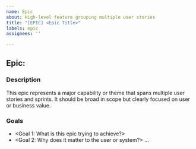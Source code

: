 ```yaml
---
name: Epic
about: High-level feature grouping multiple user stories
title: "[EPIC] <Epic Title>"
labels: epic
assignees: ''

---
```


## Epic: <Epic Title>

### Description

This epic represents a major capability or theme that spans multiple user stories and sprints. It should be broad in scope but clearly focused on user or business value.

### Goals
- <Goal 1: What is this epic trying to achieve?>
- <Goal 2: Why does it matter to the user or system?>
...
